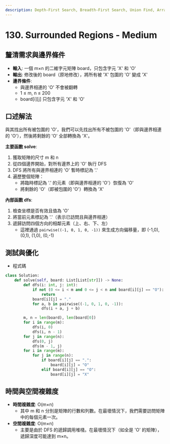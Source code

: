 ```yaml
---
description: Depth-First Search, Breadth-First Search, Union Find, Array, Matrix
---
```


# 130. Surrounded Regions - Medium

## 釐清需求與邊界條件

* **輸入**: 一個 m×n 的二維字元矩陣 board，只包含字元 'X' 和 'O'
* **輸出**: 修改後的 board（原地修改），將所有被 'X' 包圍的 'O' 變成 'X'
* **邊界條件**:
  * 與邊界相連的 'O' 不會被翻轉
  * 1 ≤ m, n ≤ 200
  * board\[i]\[j] 只包含字元 'X' 和 'O'

## 口述解法

與其找出所有被包圍的 'O'，我們可以先找出所有不被包圍的 'O'（即與邊界相連的 'O'），然後將剩餘的 'O' 全部轉換為 'X'。

**主要函數 solve**:

1. 獲取矩陣的尺寸 m 和 n
2. 從四個邊界開始，對所有邊界上的 'O' 執行 DFS
3. DFS 將所有與邊界相連的 'O' 暫時標記為 '.'
4. 遍歷整個矩陣：
   * 將臨時標記為 '.' 的元素（即與邊界相連的 'O'）恢復為 'O'
   * 將剩餘的 'O'（即被包圍的 'O'）轉換為 'X'

**內部函數 dfs**:

1. 檢查坐標是否有效且值為 'O'
2. 將當前元素標記為 '.'（表示已訪問且與邊界相連）
3. 遞歸訪問四個方向的相鄰元素（上、右、下、左）
   * 這裡通過 `pairwise((-1, 0, 1, 0, -1))` 來生成方向偏移量，即 (-1,0), (0,1), (1,0), (0,-1)

## 測試與優化

* 程式碼

```python
class Solution:
    def solve(self, board: List[List[str]]) -> None:
        def dfs(i: int, j: int):
            if not (0 <= i < m and 0 <= j < n and board[i][j] == "O"):
                return
            board[i][j] = "."
            for a, b in pairwise((-1, 0, 1, 0, -1)):
                dfs(i + a, j + b)

        m, n = len(board), len(board[0])
        for i in range(m):
            dfs(i, 0)
            dfs(i, n - 1)
        for j in range(n):
            dfs(0, j)
            dfs(m - 1, j)
        for i in range(m):
            for j in range(n):
                if board[i][j] == ".":
                    board[i][j] = "O"
                elif board[i][j] == "O":
                    board[i][j] = "X"
```

## 時間與空間複雜度

* **時間複雜度**: O(m×n)
  * 其中 m 和 n 分別是矩陣的行數和列數。在最壞情況下，我們需要訪問矩陣中的每個元素一次。
* **空間複雜度**: O(m×n)
  * 主要是由於 DFS 的遞歸調用堆棧。在最壞情況下（如全是 'O' 的矩陣），遞歸深度可能達到 m×n。
